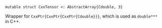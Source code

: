 ```
mutable struct CxxTensor <: AbstractArray{Cdouble, 3}
```

Wrapper for `CxxPtr{CxxPtr{CxxPtr{Cdouble}}}`, which is used as `double***` in C++.
